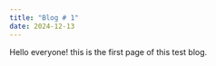 ```yaml
---
title: "Blog # 1"
date: 2024-12-13
---
```


Hello everyone! this is the first page of this test blog.
